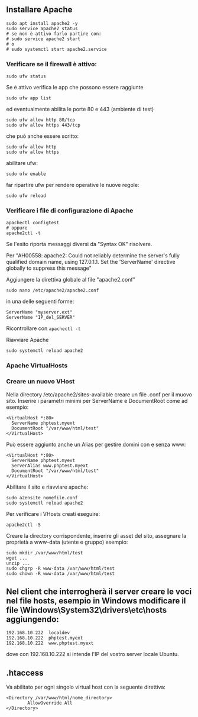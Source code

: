 ## Installare Apache

```
sudo apt install apache2 -y
sudo service apache2 status
# se non è attivo farlo partire con:
# sudo service apache2 start
# o
# sudo systemctl start apache2.service
```

### Verificare se il firewall è attivo:
```
sudo ufw status
```

Se è attivo verifica le app che possono essere raggiunte

```
sudo ufw app list
```

ed eventualmente abilita le porte 80 e 443 (ambiente di test)

```
sudo ufw allow http 80/tcp
sudo ufw allow https 443/tcp
```

che può anche essere scritto:

```
sudo ufw allow http
sudo ufw allow https
```

abilitare ufw:

```
sudo ufw enable
```

far ripartire ufw per rendere operative le nuove regole:

```
sudo ufw reload
```


### Verificare i file di configurazione di Apache
```
apachectl configtest
# oppure
apache2ctl -t
```

Se l'esito riporta messaggi diversi da "Syntax OK" risolvere.

Per "AH00558: apache2: Could not reliably determine the server's fully qualified domain name, using 127.0.1.1. Set the 'ServerName' directive globally to suppress this message"

Aggiungere la direttiva globale al file "apache2.conf"
```
sudo nano /etc/apache2/apache2.conf
```

in una delle seguenti forme:
```
ServerName "myserver.ext"
ServerName "IP_del_SERVER"
```
Ricontrollare con ```apachectl -t```

Riavviare Apache
```
sudo systemctl reload apache2
```

### Apache VirtualHosts

### Creare un nuovo VHost

Nella directory /etc/apache2/sites-available creare un file .conf per il muovo sito.
Inserire i parametri minimi per ServerName e DocumentRoot come ad esempio:

```
<VirtualHost *:80>
  ServerName phptest.myext
  DocumentRoot "/var/www/html/test"
</VirtualHost>
```

Può essere aggiunto anche un Alias per gestire domini con e senza www:

```
<VirtualHost *:80>
  ServerName phptest.myext
  ServerAlias www.phptest.myext
  DocumentRoot "/var/www/html/test"
</VirtualHost>
```

Abilitare il sito e riavviare apache:

```
sudo a2ensite nomefile.conf
sudo systemctl reload apache2
```

Per verificare i VHosts creati eseguire:

```
apache2ctl -S
```

Creare la directory corrispondente, inserire gli asset del sito, assegnare la proprietà a www-data (utente e gruppo) esempio:

```
sudo mkdir /var/www/html/test
wget ...
unzip ...
sudo chgrp -R www-data /var/www/html/test  
sudo chown -R www-data /var/www/html/test
```

## Nel client che interrogherà il server creare le voci nel file hosts, esempio in Windows modificare il file \Windows\System32\drivers\etc\hosts aggiungendo:
```
192.168.10.222	localdev
192.168.10.222	phptest.myext
192.168.10.222	www.phptest.myext
```

dove con 192.168.10.222 si intende l'IP del vostro server locale Ubuntu.

## .htaccess

Va abilitato per ogni singolo virtual host con la seguente direttiva:

```
<Directory /var/www/html/nome_directory>
        AllowOverride All
</Directory>
```
